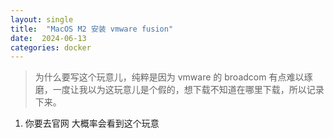 ```yaml
---
layout: single
title:  "MacOS M2 安装 vmware fusion"
date:  2024-06-13
categories: docker 
---
```


> 为什么要写这个玩意儿，纯粹是因为 vmware 的 broadcom 有点难以琢磨，一度让我以为这玩意儿是个假的，想下载不知道在哪里下载，所以记录下来。

1. 你要去官网 大概率会看到这个玩意